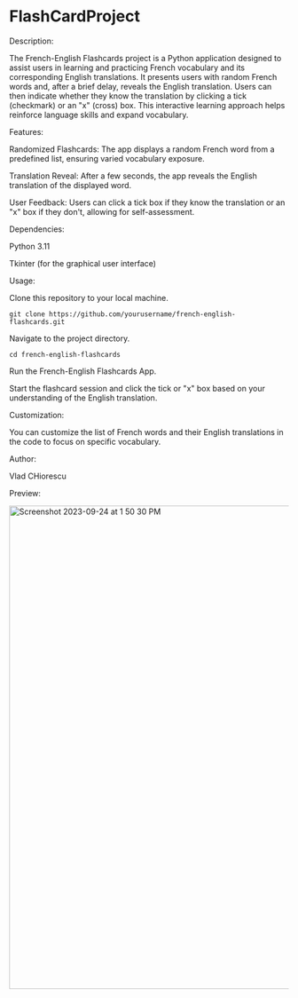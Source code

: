# FlashCardProject

Description:

The French-English Flashcards project is a Python application designed to assist users in learning and practicing French vocabulary and its corresponding English translations. It presents users with random French words and, after a brief delay, reveals the English translation. Users can then indicate whether they know the translation by clicking a tick (checkmark) or an "x" (cross) box. This interactive learning approach helps reinforce language skills and expand vocabulary.

Features:

Randomized Flashcards: The app displays a random French word from a predefined list, ensuring varied vocabulary exposure.

Translation Reveal: After a few seconds, the app reveals the English translation of the displayed word.

User Feedback: Users can click a tick box if they know the translation or an "x" box if they don't, allowing for self-assessment.

Dependencies:

Python 3.11

Tkinter (for the graphical user interface)

Usage:

Clone this repository to your local machine.

```git clone https://github.com/yourusername/french-english-flashcards.git```

Navigate to the project directory.

```cd french-english-flashcards```

Run the French-English Flashcards App.

Start the flashcard session and click the tick or "x" box based on your understanding of the English translation.

Customization:

You can customize the list of French words and their English translations in the code to focus on specific vocabulary.

Author:

Vlad CHiorescu

Preview:

<img width="871" alt="Screenshot 2023-09-24 at 1 50 30 PM" src="https://github.com/VldTheKing/FlashCardProject/assets/69807993/6c760b72-296c-454b-b72e-b790127c8f0e">

